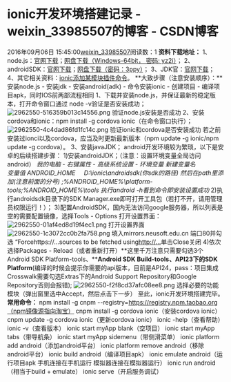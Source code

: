 # ionic开发环境搭建记录 - weixin_33985507的博客 - CSDN博客
2016年09月06日 15:45:00[weixin_33985507](https://me.csdn.net/weixin_33985507)阅读数：1
**资料下载地址：**
1、node.js：[官网下载](https://nodejs.org/en/download)；[网盘下载（Windows-64bit， 密码: yz2i）](https://pan.baidu.com/s/1jXRN3tOP3avl-ggfkzRREA)；
2、androidSDK：[官网下载](http://dl.google.com/android/installer_r24.3.4-windows.exe)；[网盘下载（密码：3ppy）](http://pan.baidu.com/s/1sly7FlV)；
3、JDK官：[官网下载](http://www.oracle.com/technetwork/java/javase/downloads/jdk8-downloads-2133151.html)；
4、其它相关资料：[ionic添加某模块插件命令](https://www.npmjs.com/package/i18n)。
**大致步骤（注意安装顺序）：**安装node.js - 安装jdk - 安装android(adk) - 命令安装ionic - 创建项目 - 编译项目apk，同时IOS前两部流程相同
1、下载并安装node.js，并保证最新的稳定版本，打开命令窗口通过 node -v验证是否安装成功；
![2962550-516359b013c14556.png](https://upload-images.jianshu.io/upload_images/2962550-516359b013c14556.png)
验证node.js安装是否成功
2、安装cordova和ionic：npm install -g cordova ionic（在命令窗口执行）；
![2962550-4c4dad86fd1fc14c.png](https://upload-images.jianshu.io/upload_images/2962550-4c4dad86fd1fc14c.png)
验证ionic和cordova是否安装成功
若之前安装过ionci以及cordova，应当及时更新最新版本（npm update -g ionic/npm update -g cordova）。
3、安装javaJDK；
android开发环境较为繁琐，以下是安卓的后续搭建步骤：
1)安装androidJDK；（注意：设置环境变量全局访问android）
*我的电脑 - 右键属性 - 高级系统设置 - 环境变量*
*新建变量名               变量值*
*ANDROID_HOME     D:\ionic\androidsdk(你sdk的路径)*
*然后在path里添加(注意前面的分号)*
*;%ANDROID_HOME%\platform-tools;%ANDROID_HOME%\tools*
*执行android -h看到命令即安装设置成功*
2)执行androidsdk目录下的SDK Manager.exe即可打开工具包（若打不开，请用管理员权限运行！）；
3)配置AndroidSDK，国内无法访问google服务器，所以列表是空的需要配置镜像，选择Tools - Options 打开设置界面：
![2962550-01af4ed8d19f4ec1.png](https://upload-images.jianshu.io/upload_images/2962550-01af4ed8d19f4ec1.png)
打开设置界面
![2962550-1c3072cc0b2fa758.png](https://upload-images.jianshu.io/upload_images/2962550-1c3072cc0b2fa758.png)
填入mirrors.neusoft.edu.cn 端口80并勾选 “Forcehttps://...sources to be fetched using[http://...](/)单击Close关闭
4)依次选择Packages - Reload（或者重新打开）**这里千万注意只需要勾选3个Android SDK Platform-tools、****Android SDK Build-tools、****API23下的****SDK Platform**(编译的时候会提示你需要的api版本，目前是API24，pass：项目集成Crosswalk需要勾选Extras下的Android Support Repository和Google Repository否则会报错);
![2962550-f2f8cd37afc08ee8.png](https://upload-images.jianshu.io/upload_images/2962550-f2f8cd37afc08ee8.png)
选择必要的功能模块（弹出窗里选中Accept，然后点击下一步）
至此，ionic开发环境搭建完毕。
**常用命令：**
npm install -g cnpm --registry=https://registry.npm.taobao.org（npm镜像源指向淘宝）
cnpm install -g cordova ionic（安装cordova ionic）
cnpm update -g cordova ionic（更新cordova ionic）
ionic -help（查看帮助）
ionic -v（查看版本）
ionic start myApp blank（空项目）
ionic start myApp tabs（带导航条）
ionic start myApp sidemenu（带侧滑菜单）
ionic platform add android（添加android平台）
ionic platform remove android（移除android平台）
ionic build android（编译项目apk）
ionic emulate android（运行项目apk 手机连接在手机运行 模拟器连接在模拟器运行）
ionic run android（相当于build + emulate）
ionic serve（开启服务调试）
